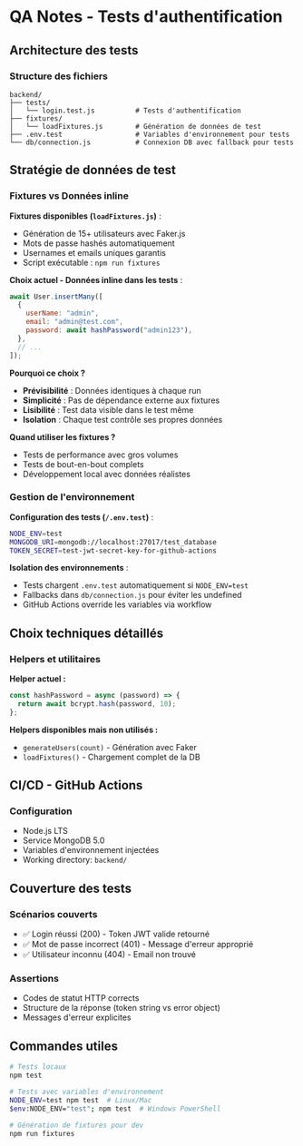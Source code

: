 # QA Notes - Tests d'authentification

## Architecture des tests

### Structure des fichiers

```
backend/
├── tests/
│   └── login.test.js          # Tests d'authentification
├── fixtures/
│   └── loadFixtures.js        # Génération de données de test
├── .env.test                  # Variables d'environnement pour tests
└── db/connection.js           # Connexion DB avec fallback pour tests
```

## Stratégie de données de test

### Fixtures vs Données inline

**Fixtures disponibles (`loadFixtures.js`)** :

- Génération de 15+ utilisateurs avec Faker.js
- Mots de passe hashés automatiquement
- Usernames et emails uniques garantis
- Script exécutable : `npm run fixtures`

**Choix actuel - Données inline dans les tests** :

```javascript
await User.insertMany([
  {
    userName: "admin",
    email: "admin@test.com",
    password: await hashPassword("admin123"),
  },
  // ...
]);
```

**Pourquoi ce choix ?**

- **Prévisibilité** : Données identiques à chaque run
- **Simplicité** : Pas de dépendance externe aux fixtures
- **Lisibilité** : Test data visible dans le test même
- **Isolation** : Chaque test contrôle ses propres données

**Quand utiliser les fixtures ?**

- Tests de performance avec gros volumes
- Tests de bout-en-bout complets
- Développement local avec données réalistes

### Gestion de l'environnement

**Configuration des tests (`/.env.test`)** :

```bash
NODE_ENV=test
MONGODB_URI=mongodb://localhost:27017/test_database
TOKEN_SECRET=test-jwt-secret-key-for-github-actions
```

**Isolation des environnements** :

- Tests chargent `.env.test` automatiquement si `NODE_ENV=test`
- Fallbacks dans `db/connection.js` pour éviter les undefined
- GitHub Actions override les variables via workflow

## Choix techniques détaillés

### Helpers et utilitaires

**Helper actuel :**

```javascript
const hashPassword = async (password) => {
  return await bcrypt.hash(password, 10);
};
```

**Helpers disponibles mais non utilisés :**

- `generateUsers(count)` - Génération avec Faker
- `loadFixtures()` - Chargement complet de la DB

## CI/CD - GitHub Actions

### Configuration

- Node.js LTS
- Service MongoDB 5.0
- Variables d'environnement injectées
- Working directory: `backend/`

## Couverture des tests

### Scénarios couverts

- ✅ Login réussi (200) - Token JWT valide retourné
- ✅ Mot de passe incorrect (401) - Message d'erreur approprié
- ✅ Utilisateur inconnu (404) - Email non trouvé

### Assertions

- Codes de statut HTTP corrects
- Structure de la réponse (token string vs error object)
- Messages d'erreur explicites

## Commandes utiles

```bash
# Tests locaux
npm test

# Tests avec variables d'environnement
NODE_ENV=test npm test  # Linux/Mac
$env:NODE_ENV="test"; npm test  # Windows PowerShell

# Génération de fixtures pour dev
npm run fixtures

```
